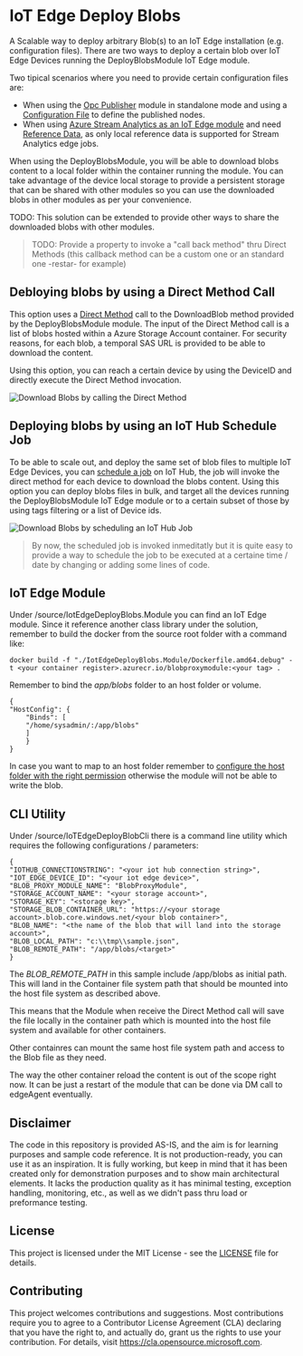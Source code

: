 # IoT Edge Deploy Blobs
A Scalable way to deploy arbitrary Blob(s) to an IoT Edge installation (e.g. configuration files). There are two ways to deploy a certain blob over IoT Edge Devices running the DeployBlobsModule IoT Edge module.

Two tipical scenarios where you need to provide certain configuration files are:
* When using the [Opc Publisher](https://docs.microsoft.com/en-us/azure/industrial-iot/tutorial-publisher-deploy-opc-publisher-standalone) module in standalone mode and using a [Configuration File](https://docs.microsoft.com/en-us/azure/industrial-iot/tutorial-publisher-configure-opc-publisher#configuration-via-configuration-file) to define the published nodes. 
* When using [Azure Stream Analytics as an IoT Edge module](https://docs.microsoft.com/en-us/azure/iot-edge/tutorial-deploy-stream-analytics?view=iotedge-2020-11) and need [Reference Data](https://docs.microsoft.com/en-us/azure/stream-analytics/stream-analytics-use-reference-data#iot-edge-jobs), as only local reference data is supported for Stream Analytics edge jobs.

When using the DeployBlobsModule, you will be able to download blobs content to a local folder within the container running the module. You can take advantage of the device local storage to provide a persistent storage that can be shared with other modules so you can use the downloaded blobs in other modules as per your convenience. 

TODO: This solution can be extended to provide other ways to share the downloaded blobs with other modules.  
> TODO: Provide a property to invoke a "call back method" thru Direct Methods (this callback method can be a custom one or an standard one -restar- for example)

## Debloying blobs by using a Direct Method Call
This option uses a [Direct Method](https://docs.microsoft.com/en-us/azure/iot-hub/iot-hub-devguide-direct-methods) call to the DownloadBlob method provided by the DeployBlobsModule module. The input of the Direct Method call is a list of blobs hosted within a Azure Storage Account container. For security reasons, for each blob, a temporal SAS URL is provided to be able to download the content.  

Using this option, you can reach a certain device by using the DeviceID and directly execute the Direct Method invocation. 

![Download Blobs by calling the Direct Method](https://user-images.githubusercontent.com/45007019/128996747-96128c1e-fc6b-4ac6-b2e4-dad116e812f6.png)

## Deploying blobs by using an IoT Hub Schedule Job
To be able to scale out, and deploy the same set of blob files to multiple IoT Edge Devices, you can [schedule a job](https://docs.microsoft.com/en-us/azure/iot-hub/iot-hub-devguide-jobs) on IoT Hub, the job will invoke the direct method for each device to download the blobs content. Using this option you can deploy blobs files in bulk, and target all the devices running the DeployBlobsModule IoT Edge module or to a certain subset of those by using tags filtering or a list of Device ids.

![Download Blobs by scheduling an IoT Hub Job](https://user-images.githubusercontent.com/45007019/128996747-96128c1e-fc6b-4ac6-b2e4-dad116e812f6.png)

> By now, the scheduled job is invoked inmeditatly but it is quite easy to provide a way to schedule the job to be executed at a certaine time / date by changing or adding some lines of code.

## IoT Edge Module 

Under /source/IotEdgeDeployBlobs.Module you can find an IoT Edge module.
Since it reference another class library under the solution, remember to build the docker from the source root folder with a command like:

    docker build -f "./IotEdgeDeployBlobs.Module/Dockerfile.amd64.debug" -t <your container register>.azurecr.io/blobproxymodule:<your tag> .


Remember to bind the *app/blobs* folder to an host folder or volume.


    {
    "HostConfig": {
        "Binds": [
        "/home/sysadmin/:/app/blobs"
        ]
        }
    }

In case you want to map to an host folder remember to [configure the host folder with the right permission](https://docs.microsoft.com/en-us/azure/iot-edge/how-to-access-host-storage-from-module?view=iotedge-2020-11#link-module-storage-to-device-storage) otherwise the module will not be able to write the blob.

## CLI Utility

Under /source/IoTEdgeDeployBlobCli there is a command line utility which requires the following configurations / parameters:

    {
    "IOTHUB_CONNECTIONSTRING": "<your iot hub connection string>",
    "IOT_EDGE_DEVICE_ID": "<your iot edge device>",
    "BLOB_PROXY_MODULE_NAME": "BlobProxyModule",
    "STORAGE_ACCOUNT_NAME": "<your storage account>",
    "STORAGE_KEY": "<storage key>",
    "STORAGE_BLOB_CONTAINER_URL": "https://<your storage account>.blob.core.windows.net/<your blob container>",
    "BLOB_NAME": "<the name of the blob that will land into the storage account>",
    "BLOB_LOCAL_PATH": "c:\\tmp\\sample.json",
    "BLOB_REMOTE_PATH": "/app/blobs/<target>"
    }

   The *BLOB_REMOTE_PATH* in this sample include /app/blobs as initial path. This will land in the Container file system path that should be mounted into the host file system as described above.

   This means that the Module when receive the Direct Method call will save the file locally in the container path which is mounted into the host file system and available for other containers.

   Other containres can mount the same host file system path and access to the Blob file as they need.

   The way the other container reload the content is out of the scope right now.
   It can be just a restart of the module that can be done via DM call to edgeAgent eventually.

## Disclaimer
The code in this repository is provided AS-IS, and the aim is for learning purposes and sample code reference. It is not production-ready, you can use it as an inspiration. It is fully working, but keep in mind that it has been created only for demonstration purposes and to show main architectural elements. It lacks the production quality as it has minimal testing, exception handling, monitoring, etc., as well as we didn't pass thru load or preformance testing.

## License
This project is licensed under the MIT License - see the [LICENSE](LICENSE) file for details.

## Contributing

This project welcomes contributions and suggestions.  Most contributions require you to agree to a
Contributor License Agreement (CLA) declaring that you have the right to, and actually do, grant us
the rights to use your contribution. For details, visit https://cla.opensource.microsoft.com.

<!-- When you submit a pull request, a CLA bot will automatically determine whether you need to provide
a CLA and decorate the PR appropriately (e.g., status check, comment). Simply follow the instructions
provided by the bot. You will only need to do this once across all repos using our CLA.

This project has adopted the [Microsoft Open Source Code of Conduct](https://opensource.microsoft.com/codeofconduct/).
For more information see the [Code of Conduct FAQ](https://opensource.microsoft.com/codeofconduct/faq/) or
contact [opencode@microsoft.com](mailto:opencode@microsoft.com) with any additional questions or comments. -->
